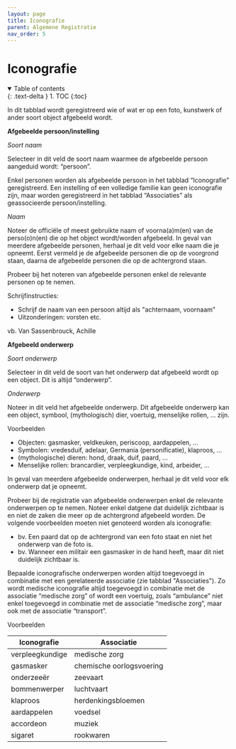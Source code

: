 ```yaml
---
layout: page
title: Iconografie
parent: Algemene Registratie
nav_order: 5
---
```


# Iconografie

<details open markdown="block">
  <summary>
    Table of contents
  </summary>
  {: .text-delta }
1. TOC
{:toc}
</details>

In dit tabblad wordt geregistreerd wie of wat er op een foto, kunstwerk of ander soort object afgebeeld wordt.

**Afgebeelde persoon/instelling**

*Soort naam*

Selecteer in dit veld de soort naam waarmee de afgebeelde persoon aangeduid wordt: “persoon”.

Enkel personen worden als afgebeelde persoon in het tabblad “Iconografie” geregistreerd. Een instelling of een volledige familie kan geen iconografie zijn, maar worden geregistreerd in het tabblad “Associaties” als geassocieerde persoon/instelling.

*Naam*

Noteer de officiële of meest gebruikte naam of voorna(a)m(en) van de perso(o)n(en) die op het object wordt/worden afgebeeld. In geval van meerdere afgebeelde personen, herhaal je dit veld voor elke naam die je opneemt. Eerst vermeld je de afgebeelde personen die op de voorgrond staan, daarna de afgebeelde personen die op de achtergrond staan.

Probeer bij het noteren van afgebeelde personen enkel de relevante personen op te nemen.

Schrijfinstructies:
  -	Schrijf de naam van een persoon altijd als "achternaam, voornaam"
  -	Uitzonderingen: vorsten etc.

vb. Van Sassenbrouck, Achille

**Afgebeeld onderwerp**

*Soort onderwerp*

Selecteer in dit veld de soort van het onderwerp dat afgebeeld wordt op een object. Dit is altijd “onderwerp”.

*Onderwerp*

Noteer in dit veld het afgebeelde onderwerp. Dit afgebeelde onderwerp kan een object, symbool, (mythologisch) dier, voertuig, menselijke rollen, ... zijn.

Voorbeelden
-	Objecten: gasmasker, veldkeuken, periscoop, aardappelen, ...
-	Symbolen: vredesduif, adelaar, Germania (personificatie), klaproos, ...
-	(mythologische) dieren: hond, draak, duif, paard, ...
-	Menselijke rollen: brancardier, verpleegkundige, kind, arbeider, ...

In geval van meerdere afgebeelde onderwerpen, herhaal je dit veld voor elk onderwerp dat je opneemt.

Probeer bij de registratie van afgebeelde onderwerpen enkel de relevante onderwerpen op te nemen. Noteer enkel datgene dat duidelijk zichtbaar is en niet de zaken die meer op de achtergrond afgebeeld worden. De volgende voorbeelden moeten niet genoteerd worden als iconografie:
  -	bv. Een paard dat op de achtergrond van een foto staat en niet het onderwerp van de foto is.
  -	bv. Wanneer een militair een gasmasker in de hand heeft, maar dit niet duidelijk zichtbaar is.

Bepaalde iconografische onderwerpen worden altijd toegevoegd in combinatie met een gerelateerde associatie (zie tabblad "Associaties"). Zo wordt medische iconografie altijd toegevoegd in combinatie met de associatie “medische zorg” of wordt een voertuig, zoals “ambulance” niet enkel toegevoegd in combinatie met de associatie “medische zorg”, maar ook met de associatie “transport”.

Voorbeelden

| Iconografie     | Associatie           |
|-----------------|----------------------|
| verpleegkundige | medische zorg        |
| gasmasker       | chemische oorlogsvoering |
| onderzeeër      | zeevaart             |
| bommenwerper    | luchtvaart           |
| klaproos        | herdenkingsbloemen   |
| aardappelen     | voedsel              |
| accordeon       | muziek               |
| sigaret         | rookwaren            |
